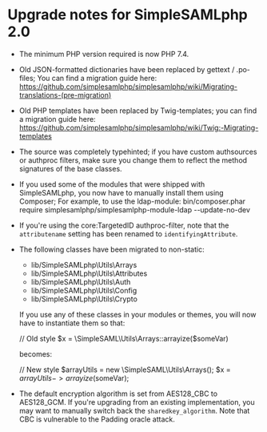 Upgrade notes for SimpleSAMLphp 2.0
====================================

- The minimum PHP version required is now PHP 7.4.
- Old JSON-formatted dictionaries have been replaced by gettext / .po-files;
    You can find a migration guide here: https://github.com/simplesamlphp/simplesamlphp/wiki/Migrating-translations-(pre-migration)
- Old PHP templates have been replaced by Twig-templates; you can find a migration
    guide here: https://github.com/simplesamlphp/simplesamlphp/wiki/Twig:-Migrating-templates
- The source was completely typehinted; if you have custom authsources or authproc filters, 
    make sure you change them to reflect the method signatures of the base classes.
- If you used some of the modules that were shipped with SimpleSAMLphp, you now have to manually install them using Composer;
    For example, to use the ldap-module: bin/composer.phar require simplesamlphp/simplesamlphp-module-ldap --update-no-dev
- If you're using the core:TargetedID authproc-filter, note that the `attributename` setting has been renamed to `identifyingAttribute`.
- The following classes have been migrated to non-static:
  + lib/SimpleSAMLphp\Utils\Arrays
  + lib/SimpleSAMLphp\Utils\Attributes
  + lib/SimpleSAMLphp\Utils\Auth
  + lib/SimpleSAMLphp\Utils\Config
  + lib/SimpleSAMLphp\Utils\Crypto

  If you use any of these classes in your modules or themes, you will now have to instantiate them so that:

  // Old style
  $x = \SimpleSAML\Utils\Arrays::arrayize($someVar)

  becomes:

  // New style
  $arrayUtils = new \SimpleSAML\Utils\Arrays();
  $x = $arrayUtils->arrayize($someVar);
- The default encryption algorithm is set from AES128_CBC to AES128_GCM. If you're upgrading from an existing implementation, you may want
    to manually switch back the `sharedkey_algorithm`. Note that CBC is vulnerable to the Padding oracle attack.
